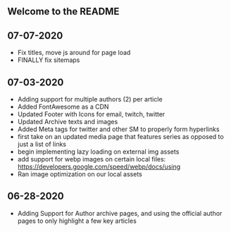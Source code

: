 ## Welcome to the README

## 07-07-2020
* Fix titles, move js around for page load
* FINALLY fix sitemaps

## 07-03-2020
* Adding support for multiple authors (2) per article
* Added FontAwesome as a CDN
* Updated Footer with Icons for email, twitch, twitter
* Updated Archive texts and images
* Added Meta tags for twitter and other SM to properly form hyperlinks
* first take on an updated media page that features series as opposed to just a list of links
* begin implementing lazy loading on external img assets
* add support for webp images on certain local files: https://developers.google.com/speed/webp/docs/using
* Ran image optimization on our local assets

## 06-28-2020
* Adding Support for Author archive pages, and using the official author pages to only highlight a few key articles